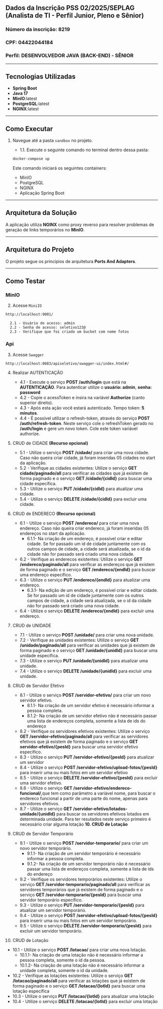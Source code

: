 ## Dados da Inscrição PSS 02/2025/SEPLAG (Analista de TI - Perfil Junior, Pleno e Sênior)

### Número da inscrição: 8219
### CPF: 04422044184
### Perfil: DESENVOLVEDOR JAVA (BACK-END) - SÊNIOR
---

## Tecnologias Utilizadas

- **Spring Boot**
- **Java 17**
- **MinIO**:latest
- **PostgreSQL**:latest
- **NGINX**:latest

---

## Como Executar

1. Navegue até a pasta `sandbox` no projeto.
   - 1.1. Execute o seguinte comando no terminal dentro dessa pasta:

   ```bash
   docker-compose up
   ```

   Este comando iniciará os seguintes containers:
   - MinIO
   - PostgreSQL
   - NGINX
   - Aplicação Spring Boot

---

## Arquitetura da Solução

A aplicação utiliza **NGINX** como proxy reverso para resolver problemas de geração de links temporários no **MinIO**. 

---

## Arquitetura do Projeto

O projeto segue os princípios de arquitetura **Ports And Adapters**.


---
## Como Testar

### MinIO
2. Acesse   `MiniIO `
```bash
http://localhost:9001/
```
      2.1 - Usuário de acesso: admin
      2.2 - Senha de acesso: seletivo123@
      2.3 - Verifique que foi criado um bucket com nome fotos
### Api

3. Acesse  `Swagger `

```shellscript
http://localhost:8083/apiseletivo/swagger-ui/index.html#/
```
4. Realizar AUTENTICAÇÃO
   - 4.1 - Execute o serviço **POST /auth/login** que está na **AUTENTICAÇÃO**. Para autenticar utilize o **usuário: admin**, **senha: password**
   - 4.2 - Copie o acessToken e insira na variável **Authorize** (canto superior direito).
   - 4.3 - Após esta ação você estará autenticado. Tempo token: **5 minutos**.
   - 4.4 - É possível utilizar o refresh-token, através do serviço **POST /auth/refresh-token**. Neste serviço cole o refreshToken gerado no **/auth/login** e gere um novo token. Cole este token variável authorize.
   
5. CRUD de CIDADE **(Recurso opcional)**
   - 5.1 - Utilize o serviço **POST /cidade/** para criar uma nova cidade. Caso não queira criar cidade, já foram inseridas 05 cidades no start da aplicação.
   - 5.2 - Verifique as cidades existentes: Utilize o serviço **GET cidade/paginado/all** para verificar as cidades que já existem de forma paginado e o serviço **GET /cidade/{cidId}** para buscar uma cidade específica.
   - 5.3 - Utilize o serviço **PUT /cidade/{cidId}** para atualizar uma cidade.
   - 5.4 - Utilize o serviço **DELETE /cidade/{cidId}** para excluir uma cidade.
   
6. CRUD de ENDERECO **(Recurso opcional)**
   - 6.1 - Utilize o serviço **POST /endereco/** para criar uma nova endereço. Caso não queira criar endereco, já foram inseridas 05 endereços no start da aplicação.
        - 6.1.1- Na criação de um endereço, é possível criar e editar cidade. Se for passado um id de cidade juntamente com os outros campos de cidade, a cidade será atualizada, se o id da cidade não for passado será criado uma nova cidade.
   - 6.2 - Verifique as enderecos existentes: Utilize o serviço **GET /endereco/paginado/all** para verificar as endereços que já existem de forma paginado e o serviço **GET /endereco/{endId}** para buscar uma endereço específico.
   - 6.3 - Utilize o serviço **PUT /endereco/{endId}** para atualizar uma endereço.
        - 6.3.1- Na edição de um endereço, é possível criar e editar cidade. Se for passado um id de cidade juntamente com os outros campos de cidade, a cidade será atualizada, se o id da cidade não for passado será criado uma nova cidade.
   - 6.4 - Utilize o serviço **DELETE /endereco/{endId}** para excluir uma endereço.
   

7. CRUD de UNIDADE
   - 7.1 - Utilize o serviço **POST /unidade/** para criar uma nova unidade.
   - 7.2 - Verifique as unidades existentes: Utilize o serviço **GET /unidade/paginado/all** para verificar as unidades que já existem de forma paginado e o serviço **GET /unidade/{unidId}** para buscar uma unidade específica.
   - 7.3 - Utilize o serviço **PUT /unidade/{unidId}** para atualizar uma unidade.
   - 7.4 - Utilize o serviço **DELETE /unidade/{unidId}** para excluir uma unidade.
     
8. CRUD de Servidor Efetivo
   - 8.1 - Utilize o serviço **POST /servidor-efetivo/** para criar um novo servidor efetivo.
        - 8.1.1- Na criação de um servidor efetivo é necessário informar a pessoa completa.
        - 8.1.2- Na criação de um servidor efetivo não é necessário passar uma lista de endereços completa, somente a lista de ids do endereço
   - 8.2 - Verifique os servidores efetivos existentes: Utilize o serviço **GET /servidor-efetivo/paginado/all** para verificar as servidores efetivos que já existem de forma paginado e o serviço **GET servidor-efetivo/{pesId}** para buscar uma servidor efetivo específico.
   - 8.3 - Utilize o serviço **PUT /servidor-efetivo/{pesId}** para atualizar um servidor
   - 8.4 - Utilize o serviço **POST /servidor-efetivo/upload-fotos/{pesId}** para inserir uma ou mais fotos em um servidor efetivo
   - 8.5 - Utilize o serviço **DELETE /servidor-efetivo/{pesId}** para excluir uma servidor efetivo.
   - 8.6 - Utilize o serviço **GET /servidor-efetivo/endereco-funcional/**,que tem como parâmetro a variável nome, para buscar o endereco funcional a partir de uma parte do nome, apenas para servidores efetivos.
   - 8.7 - Utilize o serviço **GET /servidor-efetivo/lotados-unidade/{unidId}** para buscar os servidores efetivos lotados em determinada unidade. Para ter resutados neste serviço primeiro é necessário criar alguma lotação **10. CRUD de Lotação**
  
9. CRUD de Servidor Temporário
   - 9.1 - Utilize o serviço **POST /servidor-temporario/** para criar um novo servidor temporário.
        - 9.1.1- Na criação de um servidor temporário é necessário informar a pessoa completa.
        - 9.1.2- Na criação de um servidor temporário não é necessário passar uma lista de endereços completa, somente a lista de ids do endereço
   - 9.2 - Verifique os servidores temporários existentes: Utilize o serviço **GET /servidor-temporario/paginado/all** para verificar as servidores temporários que já existem de forma paginado e o serviço **GET /servidor-temporario/{pesId}** para buscar uma servidor temporário específico.
   - 9.3 - Utilize o serviço **PUT /servidor-temporario/{pesId}** para atualizar um servidor temporário.
   - 9.4 - Utilize o serviço **POST /servidor-efetivo/upload-fotos/{pesId}** para inserir uma ou mais fotos em um servidor temporário.
   - 9.5 -  Utilize o serviço **DELETE /servidor-temporario/{pesId}** para excluir um servidor temporário.
     
10. CRUD de Lotação
   - 10.1 - Utilize o serviço **POST /lotacao/** para criar uma nova lotação.
        - 10.1.1- Na criação de uma lotação não é necessário informar a pessoa completa, somente o id da pessoa.
        - 10.1.2- Na criação de uma lotação não é necessário informar a unidade completa, somente o id da unidade.
   - 10.2 - Verifique as lotações existentes: Utilize o serviço **GET /lotacao/paginado/all** para verificar as lotações que já existem de forma paginado e o serviço **GET /lotacao/{lotId}** para buscar uma lotação específica
   - 10.3 - Utilize o serviço **PUT /lotacao/{lotId}** para atualizar uma lotação
   - 10.4 - Utilize o serviço **DELETE /lotacao/{lotId}** para excluir uma lotação



